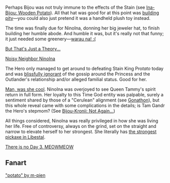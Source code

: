 Perhaps Bijou was not truly immune to the effects of the Stain (see [Ina-Bijou: Wooden Potato](#edge:bijou-ina)). All that hat was good for at this point was [building pity](https://youtu.be/l9HKSDG50HM?t=4659s)—you could also just pretend it was a handheld plush toy instead.

The time was finally due for NinoIna, donning her big jeweler hat, to finish building her humble abode. And humble it was, but it's really not that funny; it just needed some greenery—[warau na! :(](https://youtu.be/l9HKSDG50HM?t=4659s)

[But That's Just a Theory...](#embed:https://youtu.be/l9HKSDG50HM?t=6292s)

[Noisy Neighbor NinoIna](#embed:https://youtu.be/l9HKSDG50HM?t=6747s)

The Hero only managed to get around to defeating Stain King Pro*tato* today and was [blissfully ignorant](https://youtu.be/l9HKSDG50HM?t=7182s) of the gossip around the Princess and the Outlander's relationship and/or alleged familial status. Good for her.

[Man, was she cool](https://youtu.be/qV7dgz75tVo). NinoIna was overjoyed to see Queen Tammy's spirit return in full form. Her loyalty to this Time God entity was palpable, surely a sentiment shared by those of a "Cerulean" alignment (see [Gonathon](#node:gigi)), but this whole reveal came with some complications in the details; is Tam Gandr the Hero's stepmom? (See [Bijou-Kronii: Not Again...](#edge:bijou-kronii))

All things considered, NinoIna was really privileged in how she was living her life. Free of controversy, always on the grind, set on the straight and narrow to elevate herself to her strongest. She literally has [the strongest pickaxe in Libestal](https://youtu.be/l9HKSDG50HM?t=15902s).

[There is no Day 3. MEOWMEOW](#embed:https://youtu.be/l9HKSDG50HM?t=16400s)

## Fanart

["potato" by m-pien](https://x.com/mpien6/status/1920134834791600586)

